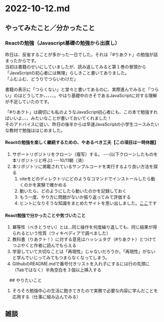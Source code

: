 # 2022-10-12.md

## やってみたこと／分かったこと

### Reactの勉強（Javascript基礎の勉強から出直し）

昨日は、反省することが多かった一日でした。それは「#りあクト」の勉強が詰まったからです。<br>
当初は書籍のせいにしていましたが、読み返してみると第１巻の冒頭から「JavaScriptの初心者には無理」らしきこと書いてありました。  
「ふむふむ、どうりでつらいわけだ」  

書籍の表示に「つらくない」と堂々と書いてあるのに、実際進んでみると「つらい」のはどうしてか、、、、、。やはり基礎中のきそであるJavaScriptに対する理解が不足していたのです。  

「#りあクト」は親切にも私のようなJavaScript初心者にも、この本で勉強すればいいよ、、、みたいなことが書いておいてくれました！  
そのアドバイスに従い、昨日の後半からは早速JavaScriptの小学生コースみたいな教材で勉強ははじめました。  

#### Reactの勉強を楽しく継続するための、やあるべき工夫【この項目は一時休題】

1. サポートリポジトリをクローン（複写）する。 ---(以下クローンしたものを本リポジトリと呼ぶ) ---10/11朝（済）
1. 本リポジトリに掲載されているサンプルコードを実行するより良い方法を探る
   1. viteをどのディレクトリにどのようなコマンドでインストールしたら動くのかを実験で確かめる
   1. 動いたら、どのようにしたら動いたのかを記録しておく
   1. もう一度、やり方に問題がないか振り返ってみて評価する
   2. ヒントになりそうな知識をまとめたサイトを思い出しました。[ここ](https://ics.media/entry/210708/#contents-anchor-basic)です


#### React勉強で分かったことや気づいたこと

1. 冪等性（べきとうせい）とは...同じ操作を何度繰り返しても、同じ結果が得られるという性質（ウィキペディアで調べました）
2. 教科書（りあクト！）に対する意見はハッシュタグ（#りあクト）とつけてつぶやくと作者に読んでもらえる
3. 学習していて大切なことは「再現性」じゃないだろうか。「再現性」がないと学んでいじってみてもつまらなくなってしまう。
4. GithubのREADME.mdで番号付きリストを入れ子にするには行の先頭に（Tabではなく）半角空白を３個以上挿入する


　## やりたいこと
 
 1. そろそろ勉強中心の生活に飽きてきたので実務で必要な内容に学んだことを応用する（仕事に組み込んでみる）
 

## 雑談


